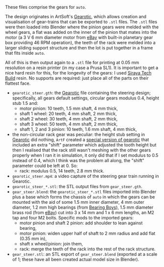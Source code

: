 These files comprise the gears for `auto`.

The design originates in ArtSoft's [Gearotic](https://www.gearotic.com/), which allows creation and visualisation of gear-trains that can be exported to `.stl` files.  The `.stl` files were then loaded into Blender where the pinion gears were melded with the wheel gears, a flat was added on the inner of the pinion that mates into the motor (a 3&nbsp;V 6&nbsp;mm diameter motor from [eBay](https://www.ebay.co.uk/itm/253771137237) with built-in planetary gear box providing 46&nbsp;RPM operation), the teeth of the rack were melded into a larger sliding support structure and then the lot is put together in a frame that fits inside `auto`.

All of this is then output again to a `.stl` file for printing at 0.05&nbsp;mm resolution on a resin printer (in my case a Prusa SL1).  It is important to get a nice hard resin for this, for the longevity of the gears: I used [Siraya Tech Build](https://siraya.tech/pages/build-user-guide) resin.  No supports are required: just place all of the parts on their flattest face.

- `gearotic_steer.gth`: the [Gearotic](https://www.gearotic.com/) file containing the steering design; specifically, all gears default settings, circular gears modulus&nbsp;0.4, height stub&nbsp;1.5 and:
  - motor pinion: 10&nbsp;teeth, 1.5&nbsp;mm shaft, 4&nbsp;mm thick,
  - shaft&nbsp;1 wheel: 20&nbsp;teeth, 4&nbsp;mm shaft, 2&nbsp;mm thick,
  - shaft&nbsp;2 wheel: 30&nbsp;teeth, 4&nbsp;mm shaft, 2&nbsp;mm thick,
  - shaft&nbsp;3 wheel: 50&nbsp;teeth, 4&nbsp;mm shaft, 2&nbsp;mm thick,
  - shaft 1, 2 and 3&nbsp;pinion: 10&nbsp;teeth, 1.6&nbsp;mm shaft, 4&nbsp;mm thick,
- the non-circular rack gear was peculiar: the height stub setting in [Gearotic](https://www.gearotic.com/) did nothing, `ArtF` created a [special version of gearotic](https://gearotic.com/GearHeads/viewtopic.php?p=16683#p16683) that included an extra "shift" parameter which adjusted the tooth height but then I realised that the rack still wasn't meshing with the other gears properly when I ran it in simulation, it only did that if I set modulus to 0.5 instead of 0.4, which I think was the problem all along, the "shift" parameter could be left at 0.  So:
  - rack: modulus&nbsp;0.5, 14&nbsp;teeth, 2.8&nbsp;mm thick.
- `gearotic_steer.mp4`: a video capture of the steering gear train running in Gearotic.
- `gearotic_steer_*.stl`: the STL output files from `gear_steer.gth`.
- `gear_steer.blend`: the `gearotic_steer_*.stl` files imported into Blender plus a base which forms the chassis of `auto` in which the gears can be mounted with the aid of some 1.5&nbsp;mm inner diameter, 4&nbsp;mm outer diameter, 1.2&nbsp;mm high bearings (from [Bearing Boys](https://www.bearingboys.co.uk/Miniature-Bearings/W681X-Budget-Open-Stainless-Steel-Miniature-Ball-Bearing-15mm-x-4mm-x-12mm-62859-p)), 1.5&nbsp;mm diameter brass rod (from [eBay](https://www.ebay.co.uk/itm/134173633161)) cut into 3 x 14&nbsp;mm and 1 x 6&nbsp;mm lengths, an M2 tap and four M2 bolts.  Specific mods to the imported gears:
  - motor pinion and shaft&nbsp;2 pinion: add shoulder to lean against bearing,
  - motor pinion: widen upper half of shaft to 2&nbsp;mm radius and add flat (0.35&nbsp;mm in),
  - shaft x wheel/pinion: join them,
  - rack: merge the teeth of the rack into the rest of the rack structure.
- `gear_steer.stl`: an STL export of `gear_steer.blend` (exported at a scale of 1; these have all been created actual model size in Blender).